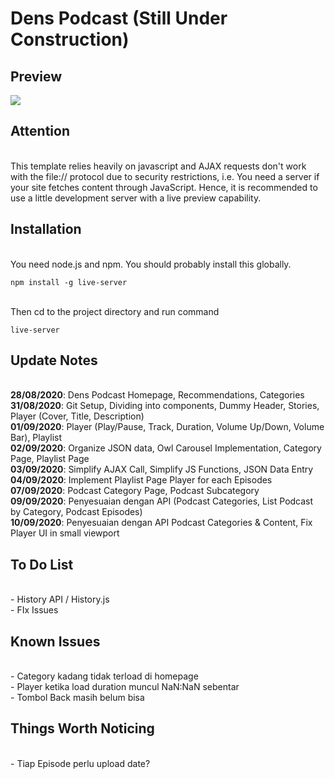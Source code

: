 # Dens Podcast (Still Under Construction)

## Preview
![](dens-podcast.gif)

## Attention
<br> This template relies heavily on javascript and AJAX requests don't work with the file:// protocol due to security restrictions, i.e. You need a server if your site fetches content through JavaScript. Hence, it is recommended to use a little development server with a live preview capability.

## Installation
<br>You need node.js and npm. You should probably install this globally.
```
npm install -g live-server
```
<br>Then cd to the project directory and run command
```
live-server
```

## Update Notes
<br>**28/08/2020**: Dens Podcast Homepage, Recommendations, Categories
<br>**31/08/2020**: Git Setup, Dividing into components, Dummy Header, Stories, Player (Cover, Title, Description)
<br>**01/09/2020**: Player (Play/Pause, Track, Duration, Volume Up/Down, Volume Bar), Playlist
<br>**02/09/2020**: Organize JSON data, Owl Carousel Implementation, Category Page, Playlist Page
<br>**03/09/2020**: Simplify AJAX Call, Simplify JS Functions, JSON Data Entry
<br>**04/09/2020**: Implement Playlist Page Player for each Episodes
<br>**07/09/2020**: Podcast Category Page, Podcast Subcategory
<br>**09/09/2020**: Penyesuaian dengan API (Podcast Categories, List Podcast by Category, Podcast Episodes)
<br>**10/09/2020**: Penyesuaian dengan API Podcast Categories & Content, Fix Player UI in small viewport

## To Do List
<br>- History API / History.js 
<br>- FIx Issues

## Known Issues
<br>- Category kadang tidak terload di homepage
<br>- Player ketika load duration muncul NaN:NaN sebentar
<br>- Tombol Back masih belum bisa

## Things Worth Noticing
<br>- Tiap Episode perlu upload date?